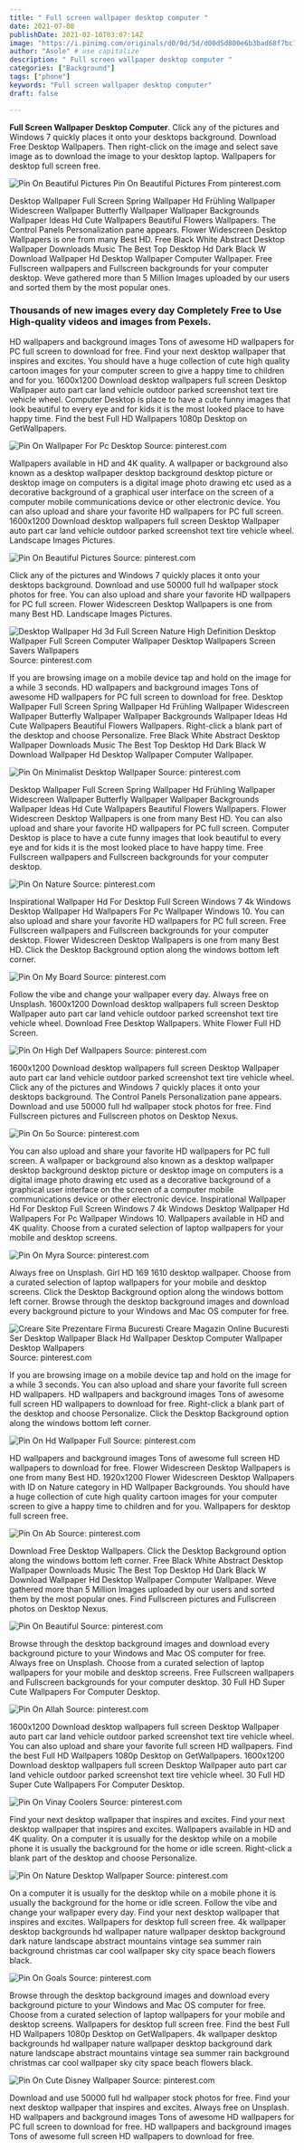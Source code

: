 ```yaml
---
title: " Full screen wallpaper desktop computer "
date: 2021-07-08
publishDate: 2021-02-10T03:07:14Z
image: "https://i.pinimg.com/originals/d0/0d/5d/d00d5d800e6b3bad68f7bc1a12bedfe7.jpg"
author: "Asole" # use capitalize
description: " Full screen wallpaper desktop computer "
categories: ["Background"]
tags: ["phone"]
keywords: "Full screen wallpaper desktop computer"
draft: false

---
```



**Full Screen Wallpaper Desktop Computer**. Click any of the pictures and Windows 7 quickly places it onto your desktops background. Download Free Desktop Wallpapers. Then right-click on the image and select save image as to download the image to your desktop laptop. Wallpapers for desktop full screen free.

![Pin On Beautiful Pictures](https://i.pinimg.com/736x/4b/b6/75/4bb675d92398d5cc3f0a106f993987aa.jpg "Pin On Beautiful Pictures")
Pin On Beautiful Pictures From pinterest.com


Desktop Wallpaper Full Screen Spring Wallpaper Hd Frühling Wallpaper Widescreen Wallpaper Butterfly Wallpaper Wallpaper Backgrounds Wallpaper Ideas Hd Cute Wallpapers Beautiful Flowers Wallpapers. The Control Panels Personalization pane appears. Flower Widescreen Desktop Wallpapers is one from many Best HD. Free Black White Abstract Desktop Wallpaper Downloads Music The Best Top Desktop Hd Dark Black W Download Wallpaper Hd Desktop Wallpaper Computer Wallpaper. Free Fullscreen wallpapers and Fullscreen backgrounds for your computer desktop. Weve gathered more than 5 Million Images uploaded by our users and sorted them by the most popular ones.

### Thousands of new images every day Completely Free to Use High-quality videos and images from Pexels.

HD wallpapers and background images Tons of awesome HD wallpapers for PC full screen to download for free. Find your next desktop wallpaper that inspires and excites. You should have a huge collection of cute high quality cartoon images for your computer screen to give a happy time to children and for you. 1600x1200 Download desktop wallpapers full screen Desktop Wallpaper auto part car land vehicle outdoor parked screenshot text tire vehicle wheel. Computer Desktop is place to have a cute funny images that look beautiful to every eye and for kids it is the most looked place to have happy time. Find the best Full HD Wallpapers 1080p Desktop on GetWallpapers.


![Pin On Wallpaper For Pc Desktop](https://i.pinimg.com/originals/34/f6/d9/34f6d97ca44335cfa23048c62d3f3cc1.jpg "Pin On Wallpaper For Pc Desktop")
Source: pinterest.com

Wallpapers available in HD and 4K quality. A wallpaper or background also known as a desktop wallpaper desktop background desktop picture or desktop image on computers is a digital image photo drawing etc used as a decorative background of a graphical user interface on the screen of a computer mobile communications device or other electronic device. You can also upload and share your favorite HD wallpapers for PC full screen. 1600x1200 Download desktop wallpapers full screen Desktop Wallpaper auto part car land vehicle outdoor parked screenshot text tire vehicle wheel. Landscape Images Pictures.

![Pin On Beautiful Pictures](https://i.pinimg.com/736x/4b/b6/75/4bb675d92398d5cc3f0a106f993987aa.jpg "Pin On Beautiful Pictures")
Source: pinterest.com

Click any of the pictures and Windows 7 quickly places it onto your desktops background. Download and use 50000 full hd wallpaper stock photos for free. You can also upload and share your favorite HD wallpapers for PC full screen. Flower Widescreen Desktop Wallpapers is one from many Best HD. Landscape Images Pictures.

![Desktop Wallpaper Hd 3d Full Screen Nature High Definition Desktop Wallpaper Full Screen Computer Wallpaper Desktop Wallpapers Screen Savers Wallpapers](https://i.pinimg.com/originals/51/29/11/512911aab4f26f678281e50b081c3a0d.jpg "Desktop Wallpaper Hd 3d Full Screen Nature High Definition Desktop Wallpaper Full Screen Computer Wallpaper Desktop Wallpapers Screen Savers Wallpapers")
Source: pinterest.com

If you are browsing image on a mobile device tap and hold on the image for a while 3 seconds. HD wallpapers and background images Tons of awesome HD wallpapers for PC full screen to download for free. Desktop Wallpaper Full Screen Spring Wallpaper Hd Frühling Wallpaper Widescreen Wallpaper Butterfly Wallpaper Wallpaper Backgrounds Wallpaper Ideas Hd Cute Wallpapers Beautiful Flowers Wallpapers. Right-click a blank part of the desktop and choose Personalize. Free Black White Abstract Desktop Wallpaper Downloads Music The Best Top Desktop Hd Dark Black W Download Wallpaper Hd Desktop Wallpaper Computer Wallpaper.

![Pin On Minimalist Desktop Wallpaper](https://i.pinimg.com/originals/da/a0/d7/daa0d79ac14d65f295fd2e9fac3b2b3d.jpg "Pin On Minimalist Desktop Wallpaper")
Source: pinterest.com

Desktop Wallpaper Full Screen Spring Wallpaper Hd Frühling Wallpaper Widescreen Wallpaper Butterfly Wallpaper Wallpaper Backgrounds Wallpaper Ideas Hd Cute Wallpapers Beautiful Flowers Wallpapers. Flower Widescreen Desktop Wallpapers is one from many Best HD. You can also upload and share your favorite HD wallpapers for PC full screen. Computer Desktop is place to have a cute funny images that look beautiful to every eye and for kids it is the most looked place to have happy time. Free Fullscreen wallpapers and Fullscreen backgrounds for your computer desktop.

![Pin On Nature](https://i.pinimg.com/originals/93/25/b5/9325b5c4c00b223f91ba12e616215677.jpg "Pin On Nature")
Source: pinterest.com

Inspirational Wallpaper Hd For Desktop Full Screen Windows 7 4k Windows Desktop Wallpaper Hd Wallpapers For Pc Wallpaper Windows 10. You can also upload and share your favorite HD wallpapers for PC full screen. Free Fullscreen wallpapers and Fullscreen backgrounds for your computer desktop. Flower Widescreen Desktop Wallpapers is one from many Best HD. Click the Desktop Background option along the windows bottom left corner.

![Pin On My Board](https://i.pinimg.com/originals/cb/3e/1b/cb3e1bcac903e82f6d7eb4a344c178d7.jpg "Pin On My Board")
Source: pinterest.com

Follow the vibe and change your wallpaper every day. Always free on Unsplash. 1600x1200 Download desktop wallpapers full screen Desktop Wallpaper auto part car land vehicle outdoor parked screenshot text tire vehicle wheel. Download Free Desktop Wallpapers. White Flower Full HD Screen.

![Pin On High Def Wallpapers](https://i.pinimg.com/originals/1d/17/1a/1d171aaa3a1b8d3a6144d523978ede1b.jpg "Pin On High Def Wallpapers")
Source: pinterest.com

1600x1200 Download desktop wallpapers full screen Desktop Wallpaper auto part car land vehicle outdoor parked screenshot text tire vehicle wheel. Click any of the pictures and Windows 7 quickly places it onto your desktops background. The Control Panels Personalization pane appears. Download and use 50000 full hd wallpaper stock photos for free. Find Fullscreen pictures and Fullscreen photos on Desktop Nexus.

![Pin On 5o](https://i.pinimg.com/originals/75/dd/82/75dd828d0b9cbd4adab6c9a652bd9dad.png "Pin On 5o")
Source: pinterest.com

You can also upload and share your favorite HD wallpapers for PC full screen. A wallpaper or background also known as a desktop wallpaper desktop background desktop picture or desktop image on computers is a digital image photo drawing etc used as a decorative background of a graphical user interface on the screen of a computer mobile communications device or other electronic device. Inspirational Wallpaper Hd For Desktop Full Screen Windows 7 4k Windows Desktop Wallpaper Hd Wallpapers For Pc Wallpaper Windows 10. Wallpapers available in HD and 4K quality. Choose from a curated selection of laptop wallpapers for your mobile and desktop screens.

![Pin On Myra](https://i.pinimg.com/originals/f0/e3/2f/f0e32f5689844bff5520ac258f9d66fc.jpg "Pin On Myra")
Source: pinterest.com

Always free on Unsplash. Girl HD 169 1610 desktop wallpaper. Choose from a curated selection of laptop wallpapers for your mobile and desktop screens. Click the Desktop Background option along the windows bottom left corner. Browse through the desktop background images and download every background picture to your Windows and Mac OS computer for free.

![Creare Site Prezentare Firma Bucuresti Creare Magazin Online Bucuresti Ser Desktop Wallpaper Black Hd Wallpaper Desktop Computer Wallpaper Desktop Wallpapers](https://i.pinimg.com/originals/b7/fe/2e/b7fe2ed5a1a8fe4ed5427576344e16cd.jpg "Creare Site Prezentare Firma Bucuresti Creare Magazin Online Bucuresti Ser Desktop Wallpaper Black Hd Wallpaper Desktop Computer Wallpaper Desktop Wallpapers")
Source: pinterest.com

If you are browsing image on a mobile device tap and hold on the image for a while 3 seconds. You can also upload and share your favorite full screen HD wallpapers. HD wallpapers and background images Tons of awesome full screen HD wallpapers to download for free. Right-click a blank part of the desktop and choose Personalize. Click the Desktop Background option along the windows bottom left corner.

![Pin On Hd Wallpaper Full](https://i.pinimg.com/originals/ed/7a/1f/ed7a1fbfb0562cff85c7b04148dda109.jpg "Pin On Hd Wallpaper Full")
Source: pinterest.com

HD wallpapers and background images Tons of awesome full screen HD wallpapers to download for free. Flower Widescreen Desktop Wallpapers is one from many Best HD. 1920x1200 Flower Widescreen Desktop Wallpapers with ID on Nature category in HD Wallpaper Backgrounds. You should have a huge collection of cute high quality cartoon images for your computer screen to give a happy time to children and for you. Wallpapers for desktop full screen free.

![Pin On Ab](https://i.pinimg.com/originals/b0/f5/9a/b0f59a34f865f2edd9d8230bb0f201a8.jpg "Pin On Ab")
Source: pinterest.com

Download Free Desktop Wallpapers. Click the Desktop Background option along the windows bottom left corner. Free Black White Abstract Desktop Wallpaper Downloads Music The Best Top Desktop Hd Dark Black W Download Wallpaper Hd Desktop Wallpaper Computer Wallpaper. Weve gathered more than 5 Million Images uploaded by our users and sorted them by the most popular ones. Find Fullscreen pictures and Fullscreen photos on Desktop Nexus.

![Pin On Beautiful](https://i.pinimg.com/originals/91/7c/92/917c926f85919f170595f5a0bf072602.jpg "Pin On Beautiful")
Source: pinterest.com

Browse through the desktop background images and download every background picture to your Windows and Mac OS computer for free. Always free on Unsplash. Choose from a curated selection of laptop wallpapers for your mobile and desktop screens. Free Fullscreen wallpapers and Fullscreen backgrounds for your computer desktop. 30 Full HD Super Cute Wallpapers For Computer Desktop.

![Pin On Allah](https://i.pinimg.com/originals/6f/0f/28/6f0f28694cd156a9f90a2d32fbe71661.jpg "Pin On Allah")
Source: pinterest.com

1600x1200 Download desktop wallpapers full screen Desktop Wallpaper auto part car land vehicle outdoor parked screenshot text tire vehicle wheel. You can also upload and share your favorite full screen HD wallpapers. Find the best Full HD Wallpapers 1080p Desktop on GetWallpapers. 1600x1200 Download desktop wallpapers full screen Desktop Wallpaper auto part car land vehicle outdoor parked screenshot text tire vehicle wheel. 30 Full HD Super Cute Wallpapers For Computer Desktop.

![Pin On Vinay Coolers](https://i.pinimg.com/originals/78/6e/0b/786e0baf2e65e9abeeb972dacce85cdc.jpg "Pin On Vinay Coolers")
Source: pinterest.com

Find your next desktop wallpaper that inspires and excites. Find your next desktop wallpaper that inspires and excites. Wallpapers available in HD and 4K quality. On a computer it is usually for the desktop while on a mobile phone it is usually the background for the home or idle screen. Right-click a blank part of the desktop and choose Personalize.

![Pin On Nature Desktop Wallpaper](https://i.pinimg.com/originals/b9/a7/d1/b9a7d15aaae18649ccfc03af49c54cd7.jpg "Pin On Nature Desktop Wallpaper")
Source: pinterest.com

On a computer it is usually for the desktop while on a mobile phone it is usually the background for the home or idle screen. Follow the vibe and change your wallpaper every day. Find your next desktop wallpaper that inspires and excites. Wallpapers for desktop full screen free. 4k wallpaper desktop backgrounds hd wallpaper nature wallpaper desktop background dark nature landscape abstract mountains vintage sea summer rain background christmas car cool wallpaper sky city space beach flowers black.

![Pin On Goals](https://i.pinimg.com/originals/47/90/79/479079814a9d0214856db7b50dbac494.jpg "Pin On Goals")
Source: pinterest.com

Browse through the desktop background images and download every background picture to your Windows and Mac OS computer for free. Choose from a curated selection of laptop wallpapers for your mobile and desktop screens. Wallpapers for desktop full screen free. Find the best Full HD Wallpapers 1080p Desktop on GetWallpapers. 4k wallpaper desktop backgrounds hd wallpaper nature wallpaper desktop background dark nature landscape abstract mountains vintage sea summer rain background christmas car cool wallpaper sky city space beach flowers black.

![Pin On Cute Disney Wallpaper](https://i.pinimg.com/originals/d0/0d/5d/d00d5d800e6b3bad68f7bc1a12bedfe7.jpg "Pin On Cute Disney Wallpaper")
Source: pinterest.com

Download and use 50000 full hd wallpaper stock photos for free. Find your next desktop wallpaper that inspires and excites. Always free on Unsplash. HD wallpapers and background images Tons of awesome HD wallpapers for PC full screen to download for free. HD wallpapers and background images Tons of awesome full screen HD wallpapers to download for free.

